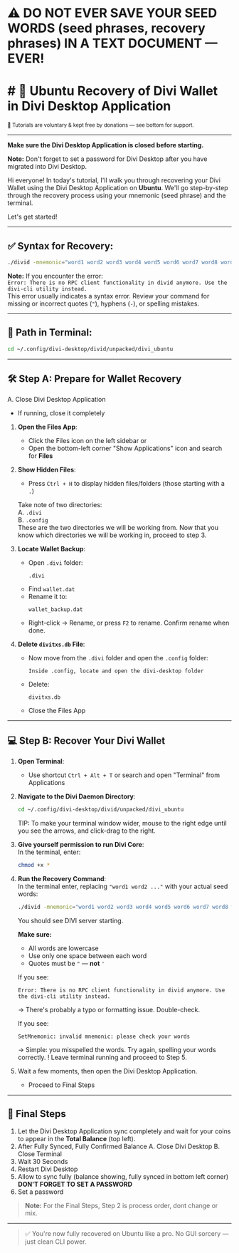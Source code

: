 # ⚠️ DO NOT EVER SAVE YOUR SEED WORDS (seed phrases, recovery phrases) IN A TEXT DOCUMENT — EVER!

# # 🐧 Ubuntu Recovery of Divi Wallet in Divi Desktop Application

<sub>📝 Tutorials are voluntary & kept free by donations — see bottom for support.</sub>

---

**Make sure the Divi Desktop Application is closed before starting.**

**Note:** Don't forget to set a password for Divi Desktop after you have migrated into Divi Desktop.

Hi everyone! In today's tutorial, I'll walk you through recovering your Divi Wallet using the Divi Desktop Application on **Ubuntu**. We'll go step-by-step through the recovery process using your mnemonic (seed phrase) and the terminal.

Let's get started!

---

## ✅ Syntax for Recovery:

```bash
./divid -mnemonic="word1 word2 word3 word4 word5 word6 word7 word8 word9 word10 word11 word12" -force_rescan=1 &
```

**Note:** If you encounter the error:  
`Error: There is no RPC client functionality in divid anymore. Use the divi-cli utility instead.`  
This error usually indicates a syntax error. Review your command for missing or incorrect quotes (`"`), hyphens (`-`), or spelling mistakes.

---

## 📂 Path in Terminal:

```bash
cd ~/.config/divi-desktop/divid/unpacked/divi_ubuntu
```

---

## 🛠️ Step A: Prepare for Wallet Recovery

A. Close Divi Desktop Application  
- If running, close it completely

1. **Open the Files App**:
   - Click the Files icon on the left sidebar or  
   - Open the bottom-left corner "Show Applications" icon and search for **Files**

2. **Show Hidden Files**:
   - Press `Ctrl + H` to display hidden files/folders (those starting with a `.`)

   Take note of two directories:  
   A. `.divi`  
   B. `.config`  
   These are the two directories we will be working from. Now that you know which directories we will be working in, proceed to step 3.

3. **Locate Wallet Backup**:
   - Open `.divi` folder:
     ```
     .divi
     ```
   - Find `wallet.dat`  
   - Rename it to:
     ```
     wallet_backup.dat
     ```
   - Right-click → Rename, or press `F2` to rename. Confirm rename when done.

4. **Delete `divitxs.db` File**:
   - Now move from the `.divi` folder and open the `.config` folder:
     ```
     Inside .config, locate and open the divi-desktop folder
     ```
   - Delete:
     ```
     divitxs.db
     ```
   - Close the Files App

---

## 💻 Step B: Recover Your Divi Wallet

1. **Open Terminal**:
   - Use shortcut `Ctrl + Alt + T` or search and open "Terminal" from Applications

2. **Navigate to the Divi Daemon Directory**:
   ```bash
   cd ~/.config/divi-desktop/divid/unpacked/divi_ubuntu
   ```
   TIP: To make your terminal window wider, mouse to the right edge until you see the arrows, and click-drag to the right.

3. **Give yourself permission to run Divi Core**:  
   In the terminal, enter:
   ```bash
   chmod +x *
   ```

4. **Run the Recovery Command**:  
   In the terminal enter, replacing `"word1 word2 ..."` with your actual seed words:
   ```bash
   ./divid -mnemonic="word1 word2 word3 word4 word5 word6 word7 word8 word9 word10 word11 word12" -force_rescan=1 &
   ```
   You should see DIVI server starting.

   **Make sure:**
   - All words are lowercase
   - Use only one space between each word
   - Quotes must be `"` — **not** `'`

   If you see:
   ```
   Error: There is no RPC client functionality in divid anymore. Use the divi-cli utility instead.
   ```
   → There's probably a typo or formatting issue. Double-check.

   If you see:
   ```
   SetMnemonic: invalid mnemonic: please check your words
   ```
   → Simple: you misspelled the words. Try again, spelling your words correctly.
   ! Leave terminal running and proceed to Step 5.

5. Wait a few moments, then open the Divi Desktop Application.

   - Proceed to Final Steps

---

## 🎯 Final Steps

1. Let the Divi Desktop Application sync completely and wait for your coins to appear in the **Total Balance** (top left).
2. After Fully Synced, Fully Confirmed Balance
   A. Close Divi Desktop
   B. Close Terminal
3. Wait 30 Seconds
4. Restart Divi Desktop
5. Allow to sync fully (balance showing, fully synced in bottom left corner)
**DON'T FORGET TO SET A PASSWORD**
6. Set a password

> **Note:** For the Final Steps, Step 2 is process order, dont change or mix.

---

> ✅ You're now fully recovered on Ubuntu like a pro. No GUI sorcery — just clean CLI power.
